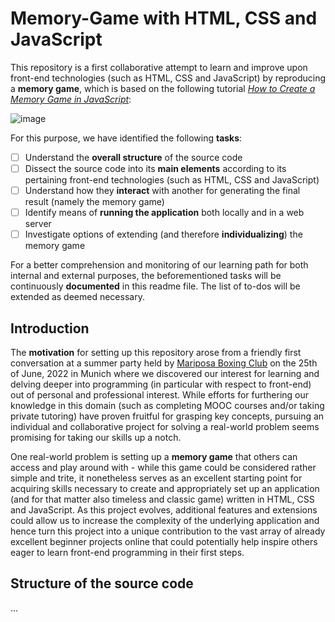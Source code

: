 # Memory-Game with HTML, CSS and JavaScript
This repository is a first collaborative attempt to learn and improve upon front-end technologies (such as HTML, CSS and JavaScript) by reproducing a **memory game**, which is based on the following tutorial [*How to Create a Memory Game in JavaScript*](https://www.webtips.dev/memory-game-in-javascript):

![image](https://user-images.githubusercontent.com/79384093/177058616-cdbd8d31-70c0-43e3-a962-52207b59580b.png)

For this purpose, we have identified the following **tasks**: 

- [ ] Understand the **overall structure** of the source code
- [ ] Dissect the source code into its **main elements** according to its pertaining front-end technologies (such as HTML, CSS and JavaScript)
- [ ] Understand how they **interact** with another for generating the final result (namely the memory game)
- [ ] Identify means of **running the application** both locally and in a web server
- [ ] Investigate options of extending (and therefore **individualizing**) the memory game

For a better comprehension and monitoring of our learning path for both internal and external purposes, the beforementioned tasks will be continuously **documented** in this readme file. The list of to-dos will be extended as deemed necessary.

## Introduction
The **motivation** for setting up this repository arose from a friendly first conversation at a summer party held by [Mariposa Boxing Club](https://www.bcmariposa.com/) on the 25th of June, 2022 in Munich where we discovered our interest for learning and delving deeper into programming (in particular with respect to front-end) out of personal and professional interest. While efforts for furthering our knowledge in this domain (such as completing MOOC courses and/or taking private tutoring) have proven fruitful for grasping key concepts, pursuing an individual and collaborative project for solving a real-world problem seems promising for taking our skills up a notch.

One real-world problem is setting up a **memory game** that others can access and play around with - while this game could be considered rather simple and trite, it nonetheless serves as an excellent starting point for acquiring skills necessary to create and appropriately set up an application (and for that matter also timeless and classic game) written in HTML, CSS and JavaScript. As this project evolves, additional features and extensions could allow us to increase the complexity of the underlying application and hence turn this project into a unique contribution to the vast array of already excellent beginner projects online that could potentially help inspire others eager to learn front-end programming in their first steps.

## Structure of the source code
...

